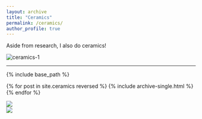 ```yaml
---
layout: archive
title: "Ceramics"
permalink: /ceramics/
author_profile: true
---
```


Aside from research, I also do ceramics!

![ceramics-1](http://alexandralalor.github.io/images/ceramics/ceramics-1.jpg)


-----
{% include base_path %}

{% for post in site.ceramics reversed %}
  {% include archive-single.html %}
{% endfor %}

<p style="line-height: 100px;">
<img src="images/ceramics/ceramis-1.jpg"><br>
<img src="images/ceramics/ceramis-2.jpg"><br>
</p>
